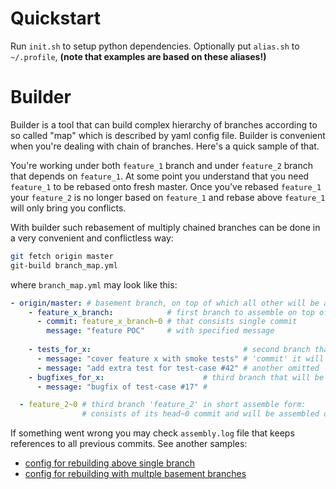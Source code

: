 # Quickstart
Run `init.sh` to setup python dependencies.
Optionally put `alias.sh` to `~/.profile`, 
**(note that examples are based on these aliases!)**

# Builder
Builder is a tool that can build complex hierarchy of branches 
according to so called "map" which is described by yaml config file.
Builder is convenient when you're dealing with chain of branches. 
Here's a quick sample of that. 

You're working under both `feature_1` branch and under `feature_2` branch
that depends on `feature_1`.  At some point you understand that you need
`feature_1` to be rebased onto fresh master. Once you've rebased `feature_1`
your `feature_2` is no longer based on `feature_1` and rebase above `feature_1`
 will only bring you conflicts.

With builder such rebasement of multiply chained branches can be done in a very
convenient and conflictless way:
```sh
git fetch origin master
git-build branch_map.yml
```

where `branch_map.yml` may look like this:
```yml
- origin/master: # basement branch, on top of which all other will be assembled when its head gets changed
    - feature_x_branch:            # first branch to assemble on top of 'master'
      - commit: feature_x_branch~0 # that consists single commit
        message: "feature POC"     # with specified message
        
    - tests_for_x:                                  # second branch that will be assembled on top of 'feature_x_branch'
      - message: "cover feature x with smoke tests" # 'commit' it will be resolved automatically as `commit: tests_for_x~1`
      - message: "add extra test for test-case #42" # another omitted 'commit', resolves as `commit: tests_for_x~0`
    - bugfixes_for_x:                      # third branch that will be assembled on top of 'tests_for_x' 
      - message: "bugfix of test-case #17" # 

  - feature_2~0 # third branch 'feature_2' in short assemble form:
                # consists of its head~0 commit and will be assembled on top of 'feature_1'```
```

If something went wrong you may check `assembly.log` file that keeps references to all previous commits.
See another samples:
- [config for rebuilding above single branch](./tests/multi_base_workspace.yml)
- [config for rebuilding with multple basement branches](./tests/single_base_workspace.yml)